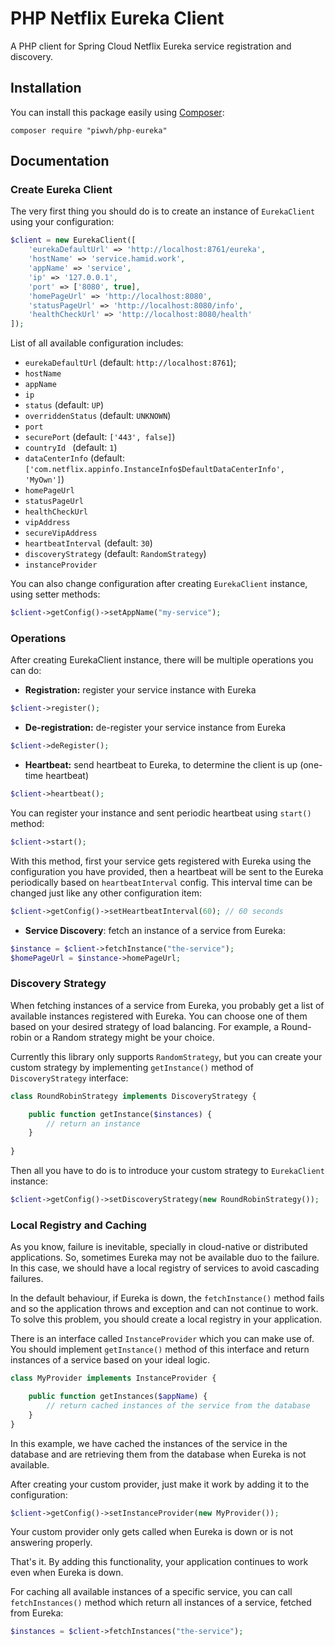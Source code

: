PHP Netflix Eureka Client
=========================
A PHP client for Spring Cloud Netflix Eureka service registration and discovery.


## Installation
You can install this package easily using [Composer](https://getcomposer.org/
):

`composer require "piwvh/php-eureka"`

## Documentation

### Create Eureka Client
The very first thing you should do is to create an instance of `EurekaClient` using your configuration:
```php
$client = new EurekaClient([
    'eurekaDefaultUrl' => 'http://localhost:8761/eureka',
    'hostName' => 'service.hamid.work',
    'appName' => 'service',
    'ip' => '127.0.0.1',
    'port' => ['8080', true],
    'homePageUrl' => 'http://localhost:8080',
    'statusPageUrl' => 'http://localhost:8080/info',
    'healthCheckUrl' => 'http://localhost:8080/health'
]);
```

List of all available configuration includes:

- `eurekaDefaultUrl` (default: `http://localhost:8761`);
- `hostName`
- `appName`
- `ip`
- `status` (default: `UP`)
- `overriddenStatus` (default: `UNKNOWN`)
- `port`
- `securePort` (default: `['443', false]`)
- `countryId ` (default: `1`)
- `dataCenterInfo` (default: `['com.netflix.appinfo.InstanceInfo$DefaultDataCenterInfo', 'MyOwn']`)
- `homePageUrl`
- `statusPageUrl`
- `healthCheckUrl`
- `vipAddress`
- `secureVipAddress`
- `heartbeatInterval` (default: `30`)
- `discoveryStrategy` (default: `RandomStrategy`)
- `instanceProvider`


You can also change configuration after creating `EurekaClient` instance, using setter methods:
```php
$client->getConfig()->setAppName("my-service");
```

### Operations
After creating EurekaClient instance, there will be multiple operations you can do:
- **Registration:** register your service instance with Eureka
```php
$client->register();
```

- **De-registration:** de-register your service instance from Eureka
```php
$client->deRegister();
```

- **Heartbeat:** send heartbeat to Eureka, to determine the client is up (one-time heartbeat)
```php
$client->heartbeat();
```

You can register your instance and sent periodic heartbeat using `start()` method:
```php
$client->start();
```

With this method, first your service gets registered with Eureka using the
configuration you have provided, then a heartbeat will be sent to the Eureka periodically based
on `heartbeatInterval` config. This interval time can be changed just like any other
configuration item:
```php
$client->getConfig()->setHeartbeatInterval(60); // 60 seconds
``` 

- **Service Discovery**: fetch an instance of a service from Eureka:
```php
$instance = $client->fetchInstance("the-service");
$homePageUrl = $instance->homePageUrl;
```

### Discovery Strategy
When fetching instances of a service from Eureka, you probably get a list of available
instances registered with Eureka. You can choose one of them based on your desired strategy
of load balancing. For example, a Round-robin or a Random strategy might be your choice.

Currently this library only supports `RandomStrategy`, but you can create your custom
strategy by implementing `getInstance()` method of `DiscoveryStrategy` interface:

```php
class RoundRobinStrategy implements DiscoveryStrategy {

    public function getInstance($instances) {
        // return an instance
    }
    
}
```

Then all you have to do is to introduce your custom strategy to `EurekaClient` instance:
```php
$client->getConfig()->setDiscoveryStrategy(new RoundRobinStrategy());
```

### Local Registry and Caching
As you know, failure is inevitable, specially in cloud-native
or distributed applications. So, sometimes Eureka may not be available duo to the failure.
In this case, we should have a local registry of services to avoid cascading failures.

In the default behaviour, if Eureka is down, the `fetchInstance()` method fails and so
the application throws and exception and can not continue to work. To solve this
problem, you should create a local registry in your application.

There is an interface called `InstanceProvider` which you can make use of.
You should implement `getInstance()` method of this interface and return instances
of a service based on your ideal logic.

```php
class MyProvider implements InstanceProvider {

    public function getInstances($appName) { 
        // return cached instances of the service from the database 
    }
}
```

In this example, we have cached the instances of the service in the database and
are retrieving them from the database when Eureka is not available.

After creating your custom provider, just make it work by adding it to the configuration:

```php
$client->getConfig()->setInstanceProvider(new MyProvider());
```

Your custom provider only gets called when Eureka is down or is not answering properly.

That's it. By adding this functionality, your application continues to work even
when Eureka is down.

For caching all available instances of a specific service, you can call `fetchInstances()` method
which return all instances of a service, fetched from Eureka:

```php
$instances = $client->fetchInstances("the-service");
```
